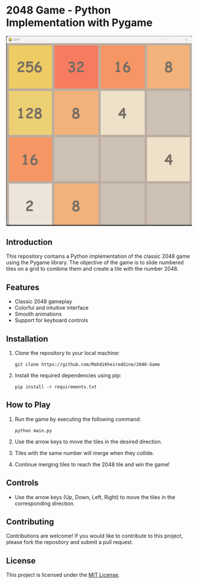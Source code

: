# 2048 Game - Python Implementation with Pygame

![2048 Game Screenshot](screenshot.png)

## Introduction

This repository contains a Python implementation of the classic 2048 game using the Pygame library. The objective of the game is to slide numbered tiles on a grid to combine them and create a tile with the number 2048.

## Features

- Classic 2048 gameplay
- Colorful and intuitive interface
- Smooth animations
- Support for keyboard controls

## Installation

1. Clone the repository to your local machine:

    ```
    git clone https://github.com/MahdiKheireddine/2048-Game
    ```

2. Install the required dependencies using pip:

    ```
    pip install -r requirements.txt
    ```

## How to Play

1. Run the game by executing the following command:

    ```
    python main.py
    ```

2. Use the arrow keys to move the tiles in the desired direction.
3. Tiles with the same number will merge when they collide.
4. Continue merging tiles to reach the 2048 tile and win the game!

## Controls

- Use the arrow keys (Up, Down, Left, Right) to move the tiles in the corresponding direction.

## Contributing

Contributions are welcome! If you would like to contribute to this project, please fork the repository and submit a pull request.

## License

This project is licensed under the [MIT License](LICENSE).
